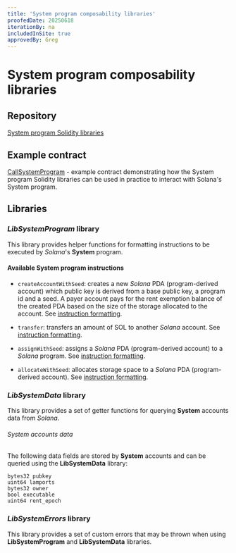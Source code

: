 ```yaml
---
title: 'System program composability libraries'
proofedDate: 20250618
iterationBy: na
includedInSite: true
approvedBy: Greg
---
```


# System program composability libraries

## Repository

[System program Solidity libraries](https://github.com/neonevm/neon-contracts/blob/dev/solidity-composability-libraries/contracts/composability/libraries/system-program/README.md)
## Example contract

[CallSystemProgram](https://github.com/neonevm/neon-contracts/blob/dev/solidity-composability-libraries/contracts/composability/CallSystemProgram.sol) - example contract demonstrating how the System program Solidity libraries can be used in practice to interact with Solana's System program.

## Libraries

### *LibSystemProgram* library
  
This library provides helper functions for formatting instructions to be executed by _Solana_'s **System** program.
  
#### Available System program instructions
  
  - `createAccountWithSeed`: creates a new _Solana_ PDA (program-derived account) which public key is derived from a base 
  public key, a program id and a seed. A payer account pays for the rent exemption balance of the created PDA based on the
  size of the storage allocated to the account. See [instruction formatting](https://github.com/neonevm/neon-contracts/blob/dev/solidity-composability-libraries/contracts/composability/libraries/system-program/LibSystemProgram.sol#L19).
  
  - `transfer`: transfers an amount of SOL to another _Solana_ account. See [instruction formatting](https://github.com/neonevm/neon-contracts/blob/dev/solidity-composability-libraries/contracts/composability/libraries/system-program/LibSystemProgram.sol#L66).
  
  - `assignWithSeed`: assigns a _Solana_ PDA (program-derived account) to a _Solana_ program. See [instruction formatting](https://github.com/neonevm/neon-contracts/blob/dev/solidity-composability-libraries/contracts/composability/libraries/system-program/LibSystemProgram.sol#L102).
  
  - `allocateWithSeed`: allocates storage space to a _Solana_ PDA (program-derived account). See [instruction formatting](https://github.com/neonevm/neon-contracts/blob/dev/solidity-composability-libraries/contracts/composability/libraries/system-program/LibSystemProgram.sol#L141).
  
### *LibSystemData* library
  
  This library provides a set of getter functions for querying **System** accounts data from _Solana_.
  
  ###### System accounts data
  
  The following data fields are stored by **System** accounts and can be queried using the **LibSystemData** library:
  ```solidity
  bytes32 pubkey
  uint64 lamports
  bytes32 owner
  bool executable
  uint64 rent_epoch
  ```
  
  ### *LibSystemErrors* library
  
  This library provides a set of custom errors that may be thrown when using **LibSystemProgram** and **LibSystemData** 
  libraries.
